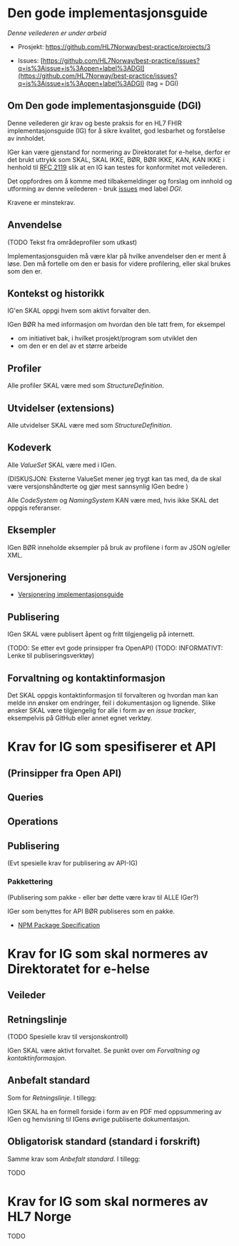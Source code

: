 # Den gode implementasjonsguide

_Denne veilederen er under arbeid_

* Prosjekt: [https://github.com/HL7Norway/best-practice/projects/3 ](https://github.com/HL7Norway/best-practice/projects/3)

* Issues: [https://github.com/HL7Norway/best-practice/issues?q=is%3Aissue+is%3Aopen+label%3ADGI](https://github.com/HL7Norway/best-practice/issues?q=is%3Aissue+is%3Aopen+label%3ADGI) (tag = DGI)

## Om Den gode implementasjonsguide (DGI)

Denne veilederen gir krav og beste praksis for en HL7 FHIR implementasjonsguide (IG) for å sikre kvalitet, god lesbarhet og forståelse av innholdet.

IGer kan være gjenstand for normering av Direktoratet for e-helse, derfor er det brukt uttrykk som SKAL, SKAL IKKE, BØR, BØR IKKE, KAN, KAN IKKE i henhold til [RFC 2119](https://www.ietf.org/rfc/rfc2119.txt) slik at en IG kan testes for konformitet mot veilederen.

Det oppfordres om å komme med tilbakemeldinger og forslag om innhold og utforming av denne veilederen - bruk [issues](https://github.com/HL7Norway/best-practice/issues) med label _DGI_.

Kravene er minstekrav.

## Anvendelse

(TODO Tekst fra områdeprofiler som utkast)

Implementasjonsguiden må være klar på hvilke anvendelser den er ment å løse. Den må fortelle om den er basis for videre profilering, eller skal brukes som den er.

## Kontekst og historikk

IG'en SKAL oppgi hvem som aktivt forvalter den.

IGen BØR ha med informasjon om hvordan den ble tatt frem, for eksempel

- om initiativet bak, i hvilket prosjekt/program som utviklet den
- om den er en del av et større arbeide

## Profiler

Alle profiler SKAL være med som _StructureDefinition_.

## Utvidelser (extensions)

Alle utvidelser SKAL være med som _StructureDefinition_.

## Kodeverk

Alle _ValueSet_ SKAL være med i IGen.

(DISKUSJON: Eksterne ValueSet mener jeg trygt kan tas med, da de skal være versjonshåndterte og gjør mest sannsynlig IGen bedre )

Alle _CodeSystem_ og _NamingSystem_ KAN være med, hvis ikke SKAL det oppgis referanser.  

## Eksempler

IGen BØR inneholde eksempler på bruk av profilene i form av JSON og/eller XML.

## Versjonering

* [Versjonering implementasjonsguide](../../docs/versioning.md)

## Publisering

IGen SKAL være publisert åpent og fritt tilgjengelig på internett.

(TODO: Se etter evt gode prinsipper fra OpenAPI)
(TODO: INFORMATIVT: Lenke til publiseringsverktøy)

## Forvaltning og kontaktinformasjon

Det SKAL oppgis kontaktinformasjon til forvalteren og hvordan man kan melde inn ønsker om endringer, feil i dokumentasjon og lignende. Slike ønsker SKAL være tilgjengelig for alle i form av en _issue tracker_, eksempelvis på GitHub eller annet egnet verktøy.

# Krav for IG som spesifiserer et API

## (Prinsipper fra Open API)
## Queries
## Operations

## Publisering

(Evt spesielle krav for publisering av API-IG)

### Pakkettering

(Publisering som pakke - eller bør dette være krav til ALLE IGer?)

IGer som benyttes for API BØR publiseres som en pakke.

* [NPM Package Specification](https://confluence.hl7.org/display/FHIR/NPM+Package+Specification)

# Krav for IG som skal normeres av Direktoratet for e-helse

## Veileder

## Retningslinje

(TODO Spesielle krav til versjonskontroll)

IGen SKAL være aktivt forvaltet. Se punkt over om _Forvaltning og kontaktinformasjon_.

## Anbefalt standard

Som for _Retningslinje_. I tillegg:

IGen SKAL ha en formell forside i form av en PDF med oppsummering av IGen og henvisning til IGens øvrige publiserte dokumentasjon.

## Obligatorisk standard (standard i forskrift)

Samme krav som _Anbefalt standard_. I tillegg:

TODO

# Krav for IG som skal normeres av HL7 Norge

TODO
